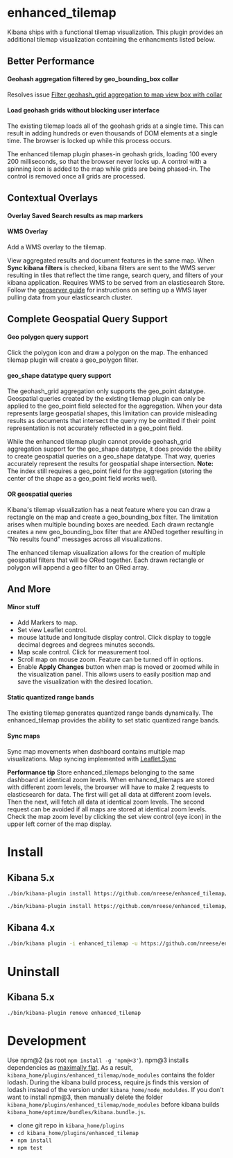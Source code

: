 # enhanced_tilemap
Kibana ships with a functional tilemap visualization. This plugin provides an additional tilemap visualization containing the enhancments listed below.

## Better Performance

#### Geohash aggregation filtered by geo_bounding_box collar
Resolves issue [Filter geohash_grid aggregation to map view box with collar](https://github.com/elastic/kibana/issues/8087)

#### Load geohash grids without blocking user interface
The existing tilemap loads all of the geohash grids at a single time. This can result in adding hundreds or even thousands of DOM elements at a single time. The browser is locked up while this process occurs.

The enhanced tilemap plugin phases-in geohash grids, loading 100 every 200 milliseconds, so that the browser never locks up. A control with a spinning icon is added to the map while grids are being phased-in. The control is removed once all grids are processed.

## Contextual Overlays

#### Overlay Saved Search results as map markers

#### WMS Overlay
Add a WMS overlay to the tilemap.

View aggregated results and document features in the same map. 
When **Sync kibana filters** is checked, kibana filters are sent to the WMS server resulting in tiles that reflect the time range, search query, and filters of your kibana application. 
Requires WMS to be served from an elasticsearch Store. 
Follow the [geoserver guide](geoserver.md) for instructions on setting up a WMS layer pulling data from your elasticsearch cluster.

## Complete Geospatial Query Support

#### Geo polygon query support
Click the polygon icon and draw a polygon on the map. The enhanced tilemap plugin will create a geo_polygon filter.

#### geo_shape datatype query support
The geohash_grid aggregation only supports the geo_point datatype.
Geospatial queries created by the existing tilemap plugin can only be applied to the geo_point field selected for the aggregation. When your data represents large geospatial shapes, this limitation can provide misleading results as documents that intersect the query my be omitted if their point representation is not accurately reflected in a geo_point field.

While the enhanced tilemap plugin cannot provide geohash_grid aggregation support for the geo_shape datatype, it does provide the ability to create geospatial queries on a geo_shape datatype. That way, queries accurately represent the results for geospatial shape intersection. **Note:** The index still requires a geo_point field for the aggregation (storing the center of the shape as a geo_point field works well).

#### OR geospatial queries
Kibana's tilemap visualization has a neat feature where you can draw a rectangle on the map and create a geo_bounding_box filter. The limitation arises when multiple bounding boxes are needed. Each drawn rectangle creates a new geo_bounding_box filter that are ANDed together resulting in "No results found" messages across all visualizations. 

The enhanced tilemap visualization allows for the creation of multiple geospatial filters that will be ORed together. Each drawn rectangle or polygon will append a geo filter to an ORed array.

## And More

#### Minor stuff
* Add Markers to map.
* Set view Leaflet control.
* mouse latitude and longitude display control. Click display to toggle decimal degrees and degrees minutes seconds.
* Map scale control. Click for measurement tool.
* Scroll map on mouse zoom. Feature can be turned off in options.
* Enable **Apply Changes** button when map is moved or zoomed while in the visualization panel. This allows users to easily position map and save the visualization with the desired location.

#### Static quantized range bands
The existing tilemap generates quantized range bands dynamically. The enhanced_tilemap provides the ability to set static quantized range bands.

#### Sync maps
Sync map movements when dashboard contains multiple map visualizations. Map syncing implemented with [Leaflet.Sync](https://github.com/turban/Leaflet.Sync)

**Performance tip** Store enhanced_tilemaps belonging to the same dashboard at identical zoom levels. When enhanced_tilemaps are stored with different zoom levels, the browser will have to make 2 requests to elasticsearch for data. The first will get all data at different zoom levels. Then the next, will fetch all data at identical zoom levels. The second request can be avoided if all maps are stored at identical zoom levels. Check the map zoom level by clicking the set view control (eye icon) in the upper left corner of the map display.

# Install
## Kibana 5.x
```bash
./bin/kibana-plugin install https://github.com/nreese/enhanced_tilemap/releases/download/2017-01-27/enhanced-tilemap-2017-01-27-5.0.2.zip
```

```bash
./bin/kibana-plugin install https://github.com/nreese/enhanced_tilemap/releases/download/2017-01-27/enhanced-tilemap-2017-01-27-5.1.2.zip
```

## Kibana 4.x
```bash
./bin/kibana plugin -i enhanced_tilemap -u https://github.com/nreese/enhanced_tilemap/archive/4.x.zip
```

# Uninstall
## Kibana 5.x
```bash
./bin/kibana-plugin remove enhanced_tilemap
```

# Development
Use npm@2 (as root `npm install -g 'npm@<3'`). npm@3 installs dependencies as [maximally flat](https://github.com/npm/npm/issues/9809). As a result, `kibana_home/plugins/enhanced_tilemap/node_modules` contains the folder lodash. During the kibana build process, require.js finds this version of lodash instead of the version under `kibana_home/node_moduldes`. If you don't want to install npm@3, then manually delete the folder `kibana_home/plugins/enhanced_tilemap/node_modules` before kibana builds `kibana_home/optimze/bundles/kibana.bundle.js`.

* clone git repo in `kibana_home/plugins`
* `cd kibana_home/plugins/enhanced_tilemap`
* `npm install`
* `npm test`
